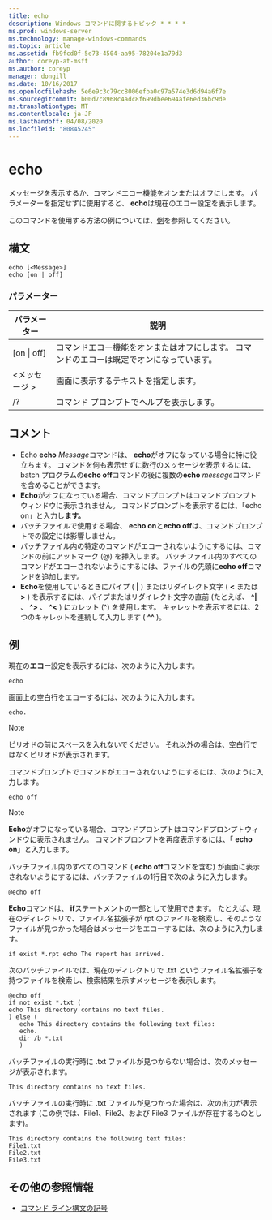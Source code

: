 ```yaml
---
title: echo
description: Windows コマンドに関するトピック * * * *-
ms.prod: windows-server
ms.technology: manage-windows-commands
ms.topic: article
ms.assetid: fb9fcd0f-5e73-4504-aa95-78204e1a79d3
author: coreyp-at-msft
ms.author: coreyp
manager: dongill
ms.date: 10/16/2017
ms.openlocfilehash: 5e6e9c3c79cc8006efba0c97a574e3d6d94a6f7e
ms.sourcegitcommit: b00d7c8968c4adc8f699dbee694afe6ed36bc9de
ms.translationtype: MT
ms.contentlocale: ja-JP
ms.lasthandoff: 04/08/2020
ms.locfileid: "80845245"
---
```

# <a name="echo"></a>echo



メッセージを表示するか、コマンドエコー機能をオンまたはオフにします。 パラメーターを指定せずに使用すると、 **echo**は現在のエコー設定を表示します。

このコマンドを使用する方法の例については、[例](#examples)を参照してください。

## <a name="syntax"></a>構文

```
echo [<Message>]
echo [on | off]
```

### <a name="parameters"></a>パラメーター

|パラメーター|説明|
|---------|-----------|
|[on \| off]|コマンドエコー機能をオンまたはオフにします。 コマンドのエコーは既定でオンになっています。|
|\<メッセージ >|画面に表示するテキストを指定します。|
|/?|コマンド プロンプトでヘルプを表示します。|

## <a name="remarks"></a>コメント

-   Echo **echo** *Message*コマンドは、 **echo**がオフになっている場合に特に役立ちます。 コマンドを何も表示せずに数行のメッセージを表示するには、batch プログラムの**echo off**コマンドの後に複数の**echo** *message*コマンドを含めることができます。
-   **Echo**がオフになっている場合、コマンドプロンプトはコマンドプロンプトウィンドウに表示されません。 コマンドプロンプトを表示するには、「echo on」と入力し**ます。**
-   バッチファイルで使用する場合、 **echo on**と**echo off**は、コマンドプロンプトでの設定には影響しません。
-   バッチファイル内の特定のコマンドがエコーされないようにするには、コマンドの前にアットマーク (@) を挿入します。 バッチファイル内のすべてのコマンドがエコーされないようにするには、ファイルの先頭に**echo off**コマンドを追加します。
-   **Echo**を使用しているときにパイプ ( **|** ) またはリダイレクト文字 ( **<** または **>** ) を表示するには、パイプまたはリダイレクト文字の直前 (たとえば、 **^|** 、 **^>** 、 **^<** ) にカレット (^) を使用します。 キャレットを表示するには、2つのキャレットを連続して入力します ( **^^** )。

## <a name="examples"></a>例

現在の**エコー**設定を表示するには、次のように入力します。

```
echo
```

画面上の空白行をエコーするには、次のように入力します。

```
echo.
```

> [!NOTE]
> ピリオドの前にスペースを入れないでください。 それ以外の場合は、空白行ではなくピリオドが表示されます。

コマンドプロンプトでコマンドがエコーされないようにするには、次のように入力します。

```
echo off 
```

> [!NOTE]
> **Echo**がオフになっている場合、コマンドプロンプトはコマンドプロンプトウィンドウに表示されません。 コマンドプロンプトを再度表示するには、「 **echo on**」と入力します。

バッチファイル内のすべてのコマンド ( **echo off**コマンドを含む) が画面に表示されないようにするには、バッチファイルの1行目で次のように入力します。

```
@echo off
```

**Echo**コマンドは、 **if**ステートメントの一部として使用できます。 たとえば、現在のディレクトリで、ファイル名拡張子が rpt のファイルを検索し、そのようなファイルが見つかった場合はメッセージをエコーするには、次のように入力します。

```
if exist *.rpt echo The report has arrived.
```

次のバッチファイルでは、現在のディレクトリで .txt というファイル名拡張子を持つファイルを検索し、検索結果を示すメッセージを表示します。

```
@echo off
if not exist *.txt (
echo This directory contains no text files.
) else (
   echo This directory contains the following text files:
   echo.
   dir /b *.txt
   )
```

バッチファイルの実行時に .txt ファイルが見つからない場合は、次のメッセージが表示されます。

```
This directory contains no text files.
```

バッチファイルの実行時に .txt ファイルが見つかった場合は、次の出力が表示されます (この例では、File1、File2、および File3 ファイルが存在するものとします)。

```
This directory contains the following text files:
File1.txt
File2.txt
File3.txt
```

## <a name="additional-references"></a>その他の参照情報

- [コマンド ライン構文の記号](command-line-syntax-key.md)
